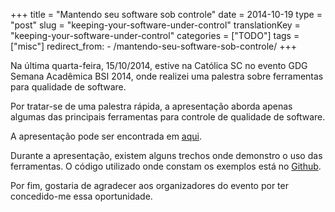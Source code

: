 +++
title = "Mantendo seu software sob controle"
date = 2014-10-19
type = "post"
slug = "keeping-your-software-under-control"
translationKey = "keeping-your-software-under-control"
categories = ["TODO"]
tags = ["misc"]
redirect_from:
    - /mantendo-seu-software-sob-controle/
+++

<p class="intro"><span class="dropcap">N</span>a última quarta-feira, 15/10/2014, estive na Católica SC no evento GDG Semana Acadêmica BSI 2014, onde realizei uma palestra sobre ferramentas para qualidade de software.</p>

Por tratar-se de uma palestra rápida, a apresentação aborda apenas algumas das principais ferramentas para controle de qualidade de software.

A apresentação pode ser encontrada em [aqui][apresentacao].

Durante a apresentação, existem alguns trechos onde demonstro o uso das ferramentas. O código utilizado onde constam os exemplos está no [Github][repositorio].

Por fim, gostaria de agradecer aos organizadores do evento por ter concedido-me essa oportunidade.

[apresentacao]: https://speakerdeck.com/ionixjunior/mantendo-seu-software-sob-controle
[repositorio]:  https://github.com/ionixjunior/php-qa
